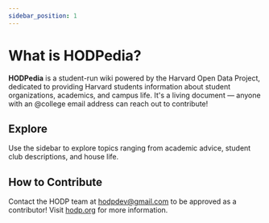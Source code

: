 ```yaml
---
sidebar_position: 1
---
```


# What is HODPedia?

**HODPedia** is a student-run wiki powered by the Harvard Open Data Project, dedicated to providing Harvard students information about student organizations, academics, and campus life. It's a living document — anyone with an @college email address can reach out to contribute!

## Explore

Use the sidebar to explore topics ranging from academic advice, student club descriptions, and house life.

## How to Contribute

Contact the HODP team at hodpdev@gmail.com to be approved as a contributor! Visit [hodp.org](https://hodp.org) for more information.
